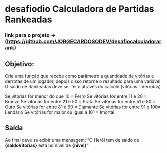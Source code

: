 # desafiodio Calculadora de Partidas Rankeadas

### link para o projeto -> (https://github.com/JORGECARDOSODEV/desafiocalculadorarank)

## Objetivo:

Crie uma função que recebe como parâmetro a quantidade de vitórias e derrotas de um jogador, depois disso retorne o resultado para uma variável. 
O saldo de Rankeadas deve ser feito através do calculo (vitórias - derrotas)

Se vitórias for menor do que 10 = Ferro
Se vitórias for entre 11 e 20 = Bronze
Se vitórias for entre 21 e 50 = Prata
Se vitórias for entre 51 e 80 = Ouro
Se vitórias for entre 81 e 90 = Diamante
Se vitórias for entre 91 e 100= Lendário
Se vitórias for maior ou igual a 101 = Imortal

## Saída

Ao final deve se exibir uma mensagem:
"O Herói tem de saldo de **{saldoVitorias}** está no nível de **{nivel}**"

